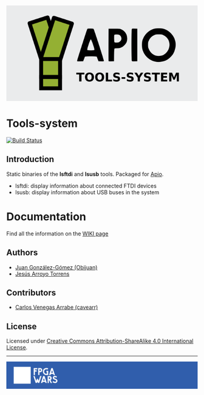 [![](https://github.com/FPGAwars/tools-system/raw/master/wiki/Logos/Apio-tool-systems-github.png)](https://github.com/FPGAwars/tools-system/wiki)

# Tools-system

[![Build Status](https://travis-ci.org/FPGAwars/tools-system.svg?branch=v1.1.1)](https://travis-ci.org/FPGAwars/tools-system)

## Introduction

Static binaries of the **lsftdi** and **lsusb** tools. Packaged for [Apio](https://github.com/FPGAwars/apio).

* lsftdi: display information about connected FTDI devices
* lsusb: display information about USB buses in the system

# Documentation


Find all the information on the [WIKI page](https://github.com/FPGAwars/tools-system/wiki)

## Authors

* [Juan González-Gómez (Obijuan)](https://github.com/Obijuan)
* [Jesús Arroyo Torrens](https://github.com/Jesus89)

## Contributors
* [Carlos Venegas Arrabe (cavearr)](https://github.com/cavearr)

## License

Licensed under [Creative Commons Attribution-ShareAlike 4.0 International License](http://creativecommons.org/licenses/by-sa/4.0/).

-------
[![](https://github.com/FPGAwars/icestudio-wiki/raw/main/Logos/fgpawars-banner.svg)](https://fpgawars.github.io/)